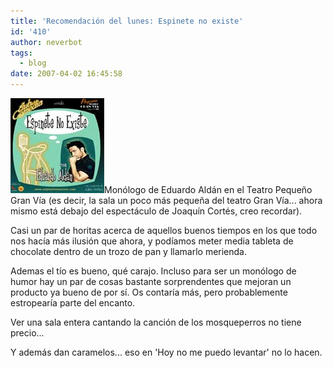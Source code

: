 ```yaml
---
title: 'Recomendación del lunes: Espinete no existe'
id: '410'
author: neverbot
tags:
  - blog
date: 2007-04-02 16:45:58
---
```


[![Espinete no existe](./recomendacion-del-lunes-espinete-no-existe/EspineteNoExiste.jpg "Espinete no existe")](http://www.espinetenoexiste.com/ "Espinete no existe")Monólogo de Eduardo Aldán en el Teatro Pequeño Gran Vía (es decir, la sala un poco más pequeña del teatro Gran Vía... ahora mismo está debajo del espectáculo de Joaquín Cortés, creo recordar).

Casi un par de horitas acerca de aquellos buenos tiempos en los que todo nos hacía más ilusión que ahora, y podíamos meter media tableta de chocolate dentro de un trozo de pan y llamarlo merienda.

Ademas el tío es bueno, qué carajo. Incluso para ser un monólogo de humor hay un par de cosas bastante sorprendentes que mejoran un producto ya bueno de por sí. Os contaría más, pero probablemente estropearía parte del encanto.

Ver una sala entera cantando la canción de los mosqueperros no tiene precio...

Y además dan caramelos... eso en 'Hoy no me puedo levantar' no lo hacen.